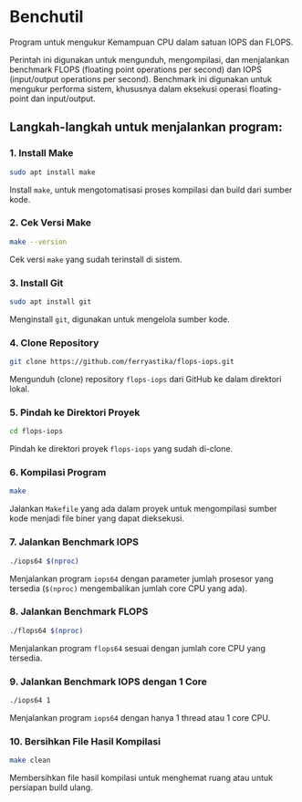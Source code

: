 # Benchutil

Program untuk mengukur Kemampuan CPU dalam satuan IOPS dan FLOPS.

Perintah ini digunakan untuk mengunduh, mengompilasi, dan menjalankan benchmark FLOPS (floating point operations per second) dan IOPS (input/output operations per second). Benchmark ini digunakan untuk mengukur performa sistem, khususnya dalam eksekusi operasi floating-point dan input/output.

## Langkah-langkah untuk menjalankan program:

### 1. Install Make
```bash
sudo apt install make
```
Install `make`, untuk mengotomatisasi proses kompilasi dan build dari sumber kode.

### 2. Cek Versi Make
```bash
make --version
```
Cek versi `make` yang sudah terinstall di sistem.

### 3. Install Git
```bash
sudo apt install git
```
Menginstall `git`, digunakan untuk mengelola sumber kode.

### 4. Clone Repository
```bash
git clone https://github.com/ferryastika/flops-iops.git
```
Mengunduh (clone) repository `flops-iops` dari GitHub ke dalam direktori lokal.

### 5. Pindah ke Direktori Proyek
```bash
cd flops-iops
```
Pindah ke direktori proyek `flops-iops` yang sudah di-clone.

### 6. Kompilasi Program
```bash
make
```
Jalankan `Makefile` yang ada dalam proyek untuk mengompilasi sumber kode menjadi file biner yang dapat dieksekusi.

### 7. Jalankan Benchmark IOPS
```bash
./iops64 $(nproc)
```
Menjalankan program `iops64` dengan parameter jumlah prosesor yang tersedia (`$(nproc)` mengembalikan jumlah core CPU yang ada).

### 8. Jalankan Benchmark FLOPS
```bash
./flops64 $(nproc)
```
Menjalankan program `flops64` sesuai dengan jumlah core CPU yang tersedia.

### 9. Jalankan Benchmark IOPS dengan 1 Core
```bash
./iops64 1
```
Menjalankan program `iops64` dengan hanya 1 thread atau 1 core CPU.

### 10. Bersihkan File Hasil Kompilasi
```bash
make clean
```
Membersihkan file hasil kompilasi untuk menghemat ruang atau untuk persiapan build ulang.
